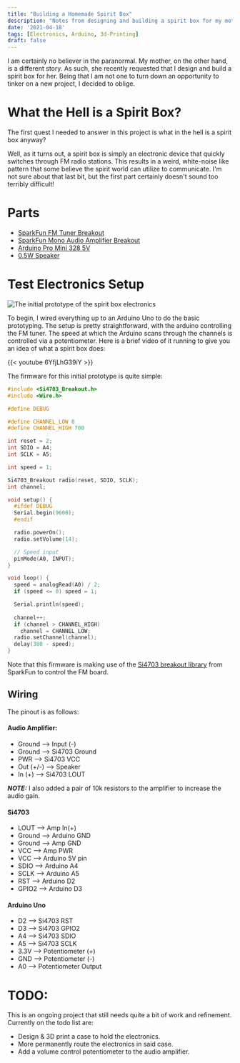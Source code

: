 ```yaml
---
title: "Building a Homemade Spirit Box"
description: "Notes from designing and building a spirit box for my mother."
date: '2021-04-18'
tags: [Electronics, Arduino, 3d-Printing]
draft: false
---
```


I am certainly no believer in the paranormal. My mother, on the other hand, is a different story. As such, she recently requested that I design and build a spirit box for her. Being that I am not one to turn down an opportunity to tinker on a new project, I decided to oblige. 

# What the Hell is a Spirit Box?

The first quest I needed to answer in this project is what in the hell is a spirit box anyway? 

Well, as it turns out, a spirit box is simply an electronic device that quickly switches through FM radio stations. This results in a weird, white-noise like pattern that some believe the spirit world can utilize to communicate. I'm not sure about that last bit, but the first part certainly doesn't sound too terribly difficult!

# Parts

* [SparkFun FM Tuner Breakout](https://www.sparkfun.com/products/11083)
* [SparkFun Mono Audio Amplifier Breakout](https://www.sparkfun.com/products/11044)
* [Arduino Pro Mini 328 5V](https://www.sparkfun.com/products/11113)
* [0.5W Speaker](https://www.sparkfun.com/products/9151)

# Test Electronics Setup

![The initial prototype of the spirit box electronics](/blog/spiritBoxPrototype01.jpg)

To begin, I wired everything up to an Arduino Uno to do the basic prototyping. The setup is pretty straightforward, with the arduino controlling the FM tuner. The speed at which the Arduino scans through the channels is controlled via a potentiometer. Here is a brief video of it running to give you an idea of what a spirit box does:

{{< youtube 6YfjLhG39iY >}}

The firmware for this initial prototype is quite simple:

```c
#include <Si4703_Breakout.h>
#include <Wire.h>

#define DEBUG

#define CHANNEL_LOW 0
#define CHANNEL_HIGH 700

int reset = 2;
int SDIO = A4;
int SCLK = A5;

int speed = 1;

Si4703_Breakout radio(reset, SDIO, SCLK);
int channel;

void setup() {
  #ifdef DEBUG
  Serial.begin(9600);
  #endif

  radio.powerOn();
  radio.setVolume(14);

  // Speed input
  pinMode(A0, INPUT);
}

void loop() {
  speed = analogRead(A0) / 2;
  if (speed <= 0) speed = 1;

  Serial.println(speed);
  
  channel++;
  if (channel > CHANNEL_HIGH)
    channel = CHANNEL_LOW;
  radio.setChannel(channel);
  delay(380 - speed);
}
```

Note that this firmware is making use of the [Si4703 breakout library](https://github.com/sparkfun/SparkFun_Si4703_Arduino_Library/tree/V_1.2.0) from SparkFun to control the FM board. 

## Wiring

The pinout is as follows:

#### Audio Amplifier:

* Ground --> Input (-)
* Ground --> Si4703 Ground
* PWR --> Si4703 VCC
* Out (+/-) --> Speaker
* In (+) --> Si4703 LOUT

***NOTE:*** I also added a pair of 10k resistors to the amplifier to increase the audio gain.

#### Si4703

* LOUT --> Amp In(+)
* Ground --> Arduino GND
* Ground --> Amp GND
* VCC --> Amp PWR
* VCC --> Arduino 5V pin
* SDIO --> Arduino A4
* SCLK --> Arduino A5
* RST --> Arduino D2
* GPIO2 --> Arduino D3

#### Arduino Uno

* D2 --> Si4703 RST
* D3 --> Si4703 GPIO2
* A4 --> Si4703 SDIO
* A5 --> Si4703 SCLK
* 3.3V --> Potentiometer (+)
* GND --> Potentiometer (-)
* A0 --> Potentiometer Output

# TODO:

This is an ongoing project that still needs quite a bit of work and refinement. Currently on the todo list are:

* Design & 3D print a case to hold the electronics.
* More permanently route the electronics in said case.
* Add a volume control potentiometer to the audio amplifier.